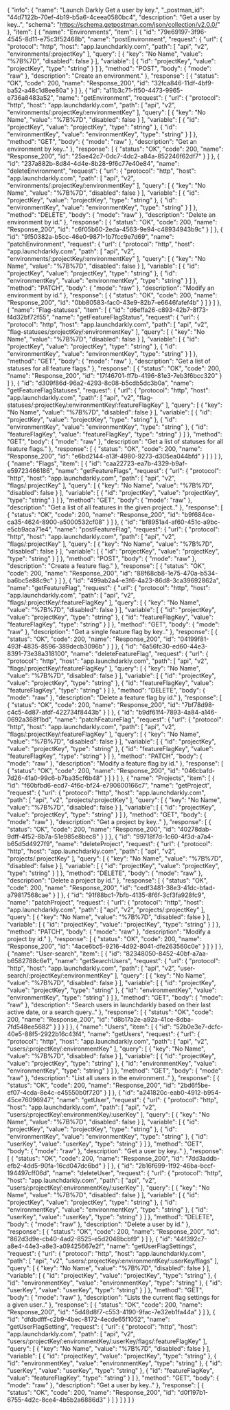 {
  "info": {
    "name": "Launch Darkly Get a user by key.",
    "_postman_id": "44d7122b-70ef-4b19-b5a6-4ceea0580bc4",
    "description": "Get a user by key..",
    "schema": "https://schema.getpostman.com/json/collection/v2.0.0/"
  },
  "item": [
    {
      "name": "Environments",
      "item": [
        {
          "id": "79e69197-3f96-4545-8d11-e75c3f52468b",
          "name": "postEnvironment",
          "request": {
            "url": {
              "protocol": "http",
              "host": "app.launchdarkly.com",
              "path": [
                "api",
                "v2",
                "environments/:projectKey"
              ],
              "query": [
                {
                  "key": "No Name",
                  "value": "%7B%7D",
                  "disabled": false
                }
              ],
              "variable": [
                {
                  "id": "projectKey",
                  "value": "projectKey",
                  "type": "string"
                }
              ]
            },
            "method": "POST",
            "body": {
              "mode": "raw"
            },
            "description": "Create an environment."
          },
          "response": [
            {
              "status": "OK",
              "code": 200,
              "name": "Response_200",
              "id": "32fca846-11df-4bf9-ba52-a48c1d8ee80a"
            }
          ]
        },
        {
          "id": "a11b3c71-ff50-4473-9965-e736a8483a52",
          "name": "getEnvironment",
          "request": {
            "url": {
              "protocol": "http",
              "host": "app.launchdarkly.com",
              "path": [
                "api",
                "v2",
                "environments/:projectKey/:environmentKey"
              ],
              "query": [
                {
                  "key": "No Name",
                  "value": "%7B%7D",
                  "disabled": false
                }
              ],
              "variable": [
                {
                  "id": "projectKey",
                  "value": "projectKey",
                  "type": "string"
                },
                {
                  "id": "environmentKey",
                  "value": "environmentKey",
                  "type": "string"
                }
              ]
            },
            "method": "GET",
            "body": {
              "mode": "raw"
            },
            "description": "Get an environment by key.."
          },
          "response": [
            {
              "status": "OK",
              "code": 200,
              "name": "Response_200",
              "id": "25ae42c7-0dc7-4dc2-a84a-852246f62df7"
            }
          ]
        },
        {
          "id": "237a882b-8d84-4d4e-8b28-9f6c77e40e84",
          "name": "deleteEnvironment",
          "request": {
            "url": {
              "protocol": "http",
              "host": "app.launchdarkly.com",
              "path": [
                "api",
                "v2",
                "environments/:projectKey/:environmentKey"
              ],
              "query": [
                {
                  "key": "No Name",
                  "value": "%7B%7D",
                  "disabled": false
                }
              ],
              "variable": [
                {
                  "id": "projectKey",
                  "value": "projectKey",
                  "type": "string"
                },
                {
                  "id": "environmentKey",
                  "value": "environmentKey",
                  "type": "string"
                }
              ]
            },
            "method": "DELETE",
            "body": {
              "mode": "raw"
            },
            "description": "Delete an environment by id."
          },
          "response": [
            {
              "status": "OK",
              "code": 200,
              "name": "Response_200",
              "id": "c6f05b60-2eda-4563-9e94-c48934943b9c"
            }
          ]
        },
        {
          "id": "9f50382a-b5cc-46e0-9871-1b7fcc9e7d69",
          "name": "patchEnvironment",
          "request": {
            "url": {
              "protocol": "http",
              "host": "app.launchdarkly.com",
              "path": [
                "api",
                "v2",
                "environments/:projectKey/:environmentKey"
              ],
              "query": [
                {
                  "key": "No Name",
                  "value": "%7B%7D",
                  "disabled": false
                }
              ],
              "variable": [
                {
                  "id": "projectKey",
                  "value": "projectKey",
                  "type": "string"
                },
                {
                  "id": "environmentKey",
                  "value": "environmentKey",
                  "type": "string"
                }
              ]
            },
            "method": "PATCH",
            "body": {
              "mode": "raw"
            },
            "description": "Modify an environment by id."
          },
          "response": [
            {
              "status": "OK",
              "code": 200,
              "name": "Response_200",
              "id": "0bb80583-fac0-43e9-82b7-e6646fafef4b"
            }
          ]
        }
      ]
    },
    {
      "name": "Flag-statuses",
      "item": [
        {
          "id": "d6effa26-c893-42b7-8f73-f4d32bf72f55",
          "name": "getFeatureFlagStatus",
          "request": {
            "url": {
              "protocol": "http",
              "host": "app.launchdarkly.com",
              "path": [
                "api",
                "v2",
                "flag-statuses/:projectKey/:environmentKey"
              ],
              "query": [
                {
                  "key": "No Name",
                  "value": "%7B%7D",
                  "disabled": false
                }
              ],
              "variable": [
                {
                  "id": "projectKey",
                  "value": "projectKey",
                  "type": "string"
                },
                {
                  "id": "environmentKey",
                  "value": "environmentKey",
                  "type": "string"
                }
              ]
            },
            "method": "GET",
            "body": {
              "mode": "raw"
            },
            "description": "Get a list of statuses for all feature flags."
          },
          "response": [
            {
              "status": "OK",
              "code": 200,
              "name": "Response_200",
              "id": "17f46701-ff7b-4196-81e3-7eb3f6bcc320"
            }
          ]
        },
        {
          "id": "d309f86d-96a2-4293-8c08-b5cdb5dc3b0a",
          "name": "getFeatureFlagStatuses",
          "request": {
            "url": {
              "protocol": "http",
              "host": "app.launchdarkly.com",
              "path": [
                "api",
                "v2",
                "flag-statuses/:projectKey/:environmentKey/:featureFlagKey"
              ],
              "query": [
                {
                  "key": "No Name",
                  "value": "%7B%7D",
                  "disabled": false
                }
              ],
              "variable": [
                {
                  "id": "projectKey",
                  "value": "projectKey",
                  "type": "string"
                },
                {
                  "id": "environmentKey",
                  "value": "environmentKey",
                  "type": "string"
                },
                {
                  "id": "featureFlagKey",
                  "value": "featureFlagKey",
                  "type": "string"
                }
              ]
            },
            "method": "GET",
            "body": {
              "mode": "raw"
            },
            "description": "Get a list of statuses for all feature flags."
          },
          "response": [
            {
              "status": "OK",
              "code": 200,
              "name": "Response_200",
              "id": "e6bd2144-a13f-4980-9273-d305ea044bfd"
            }
          ]
        }
      ]
    },
    {
      "name": "Flags",
      "item": [
        {
          "id": "caa22723-ea7b-4329-b9af-e59723466186",
          "name": "getFeatureFlags",
          "request": {
            "url": {
              "protocol": "http",
              "host": "app.launchdarkly.com",
              "path": [
                "api",
                "v2",
                "flags/:projectKey"
              ],
              "query": [
                {
                  "key": "No Name",
                  "value": "%7B%7D",
                  "disabled": false
                }
              ],
              "variable": [
                {
                  "id": "projectKey",
                  "value": "projectKey",
                  "type": "string"
                }
              ]
            },
            "method": "GET",
            "body": {
              "mode": "raw"
            },
            "description": "Get a list of all features in the given project.."
          },
          "response": [
            {
              "status": "OK",
              "code": 200,
              "name": "Response_200",
              "id": "b9f684ce-ca35-4624-8900-a5000532cf08"
            }
          ]
        },
        {
          "id": "bf8951a4-af60-451c-a9bc-e5cb9aca71e4",
          "name": "postFeatureFlag",
          "request": {
            "url": {
              "protocol": "http",
              "host": "app.launchdarkly.com",
              "path": [
                "api",
                "v2",
                "flags/:projectKey"
              ],
              "query": [
                {
                  "key": "No Name",
                  "value": "%7B%7D",
                  "disabled": false
                }
              ],
              "variable": [
                {
                  "id": "projectKey",
                  "value": "projectKey",
                  "type": "string"
                }
              ]
            },
            "method": "POST",
            "body": {
              "mode": "raw"
            },
            "description": "Create a feature flag."
          },
          "response": [
            {
              "status": "OK",
              "code": 200,
              "name": "Response_200",
              "id": "88f68cb8-1e75-470a-b534-ba6bc5e88c9c"
            }
          ]
        },
        {
          "id": "499ab2a4-e3f6-4a23-86d8-3ca39692862a",
          "name": "getFeatureFlag",
          "request": {
            "url": {
              "protocol": "http",
              "host": "app.launchdarkly.com",
              "path": [
                "api",
                "v2",
                "flags/:projectKey/:featureFlagKey"
              ],
              "query": [
                {
                  "key": "No Name",
                  "value": "%7B%7D",
                  "disabled": false
                }
              ],
              "variable": [
                {
                  "id": "projectKey",
                  "value": "projectKey",
                  "type": "string"
                },
                {
                  "id": "featureFlagKey",
                  "value": "featureFlagKey",
                  "type": "string"
                }
              ]
            },
            "method": "GET",
            "body": {
              "mode": "raw"
            },
            "description": "Get a single feature flag by key.."
          },
          "response": [
            {
              "status": "OK",
              "code": 200,
              "name": "Response_200",
              "id": "04199f81-493f-4835-8596-389decb3096b"
            }
          ]
        },
        {
          "id": "6a56fc30-ed60-44e3-8391-73e38a318100",
          "name": "deleteFeatureFlag",
          "request": {
            "url": {
              "protocol": "http",
              "host": "app.launchdarkly.com",
              "path": [
                "api",
                "v2",
                "flags/:projectKey/:featureFlagKey"
              ],
              "query": [
                {
                  "key": "No Name",
                  "value": "%7B%7D",
                  "disabled": false
                }
              ],
              "variable": [
                {
                  "id": "projectKey",
                  "value": "projectKey",
                  "type": "string"
                },
                {
                  "id": "featureFlagKey",
                  "value": "featureFlagKey",
                  "type": "string"
                }
              ]
            },
            "method": "DELETE",
            "body": {
              "mode": "raw"
            },
            "description": "Delete a feature flag by id."
          },
          "response": [
            {
              "status": "OK",
              "code": 200,
              "name": "Response_200",
              "id": "7bf78d98-c4c5-4d87-afdf-422734f8443b"
            }
          ]
        },
        {
          "id": "b9df61f4-7893-4a84-a146-0692a368f1bd",
          "name": "patchFeatureFlag",
          "request": {
            "url": {
              "protocol": "http",
              "host": "app.launchdarkly.com",
              "path": [
                "api",
                "v2",
                "flags/:projectKey/:featureFlagKey"
              ],
              "query": [
                {
                  "key": "No Name",
                  "value": "%7B%7D",
                  "disabled": false
                }
              ],
              "variable": [
                {
                  "id": "projectKey",
                  "value": "projectKey",
                  "type": "string"
                },
                {
                  "id": "featureFlagKey",
                  "value": "featureFlagKey",
                  "type": "string"
                }
              ]
            },
            "method": "PATCH",
            "body": {
              "mode": "raw"
            },
            "description": "Modify a feature flag by id."
          },
          "response": [
            {
              "status": "OK",
              "code": 200,
              "name": "Response_200",
              "id": "046cbafd-7d26-41a0-99c6-b7ba35cf6b48"
            }
          ]
        }
      ]
    },
    {
      "name": "Projects",
      "item": [
        {
          "id": "f60bfbd6-ecd7-4f6c-bf24-e790600166c7",
          "name": "getProject",
          "request": {
            "url": {
              "protocol": "http",
              "host": "app.launchdarkly.com",
              "path": [
                "api",
                "v2",
                "projects/:projectKey"
              ],
              "query": [
                {
                  "key": "No Name",
                  "value": "%7B%7D",
                  "disabled": false
                }
              ],
              "variable": [
                {
                  "id": "projectKey",
                  "value": "projectKey",
                  "type": "string"
                }
              ]
            },
            "method": "GET",
            "body": {
              "mode": "raw"
            },
            "description": "Get a project by key.."
          },
          "response": [
            {
              "status": "OK",
              "code": 200,
              "name": "Response_200",
              "id": "40278dab-9dff-4f52-8b7a-51e985e8bec8"
            }
          ]
        },
        {
          "id": "99718f7d-1c60-4f3d-a7a4-b65d5d4927f9",
          "name": "deleteProject",
          "request": {
            "url": {
              "protocol": "http",
              "host": "app.launchdarkly.com",
              "path": [
                "api",
                "v2",
                "projects/:projectKey"
              ],
              "query": [
                {
                  "key": "No Name",
                  "value": "%7B%7D",
                  "disabled": false
                }
              ],
              "variable": [
                {
                  "id": "projectKey",
                  "value": "projectKey",
                  "type": "string"
                }
              ]
            },
            "method": "DELETE",
            "body": {
              "mode": "raw"
            },
            "description": "Delete a project by id."
          },
          "response": [
            {
              "status": "OK",
              "code": 200,
              "name": "Response_200",
              "id": "cedf3481-38e3-41dc-bfad-a79817568cae"
            }
          ]
        },
        {
          "id": "91f88bc1-7bfb-4135-8f6f-3cf3fa928fc9",
          "name": "patchProject",
          "request": {
            "url": {
              "protocol": "http",
              "host": "app.launchdarkly.com",
              "path": [
                "api",
                "v2",
                "projects/:projectKey"
              ],
              "query": [
                {
                  "key": "No Name",
                  "value": "%7B%7D",
                  "disabled": false
                }
              ],
              "variable": [
                {
                  "id": "projectKey",
                  "value": "projectKey",
                  "type": "string"
                }
              ]
            },
            "method": "PATCH",
            "body": {
              "mode": "raw"
            },
            "description": "Modify a project by id."
          },
          "response": [
            {
              "status": "OK",
              "code": 200,
              "name": "Response_200",
              "id": "4ace6bc5-9216-4d92-8041-dfe263560c0e"
            }
          ]
        }
      ]
    },
    {
      "name": "User-search",
      "item": [
        {
          "id": "82348050-8452-40bf-a7aa-b6582788c6e1",
          "name": "getSearchUsers",
          "request": {
            "url": {
              "protocol": "http",
              "host": "app.launchdarkly.com",
              "path": [
                "api",
                "v2",
                "user-search/:projectKey/:environmentKey"
              ],
              "query": [
                {
                  "key": "No Name",
                  "value": "%7B%7D",
                  "disabled": false
                }
              ],
              "variable": [
                {
                  "id": "projectKey",
                  "value": "projectKey",
                  "type": "string"
                },
                {
                  "id": "environmentKey",
                  "value": "environmentKey",
                  "type": "string"
                }
              ]
            },
            "method": "GET",
            "body": {
              "mode": "raw"
            },
            "description": "Search users in launchdarkly based on their last active date, or a search query.."
          },
          "response": [
            {
              "status": "OK",
              "code": 200,
              "name": "Response_200",
              "id": "d8b17a2e-a92a-41ce-8dba-7fd548ee5682"
            }
          ]
        }
      ]
    },
    {
      "name": "Users",
      "item": [
        {
          "id": "52b0e3e7-dcfc-40e5-88f5-2922b16c43f4",
          "name": "getUsers",
          "request": {
            "url": {
              "protocol": "http",
              "host": "app.launchdarkly.com",
              "path": [
                "api",
                "v2",
                "users/:projectKey/:environmentKey"
              ],
              "query": [
                {
                  "key": "No Name",
                  "value": "%7B%7D",
                  "disabled": false
                }
              ],
              "variable": [
                {
                  "id": "projectKey",
                  "value": "projectKey",
                  "type": "string"
                },
                {
                  "id": "environmentKey",
                  "value": "environmentKey",
                  "type": "string"
                }
              ]
            },
            "method": "GET",
            "body": {
              "mode": "raw"
            },
            "description": "List all users in the environment.."
          },
          "response": [
            {
              "status": "OK",
              "code": 200,
              "name": "Response_200",
              "id": "2bd6f5be-ef07-4cda-8e4c-e45550b0f720"
            }
          ]
        },
        {
          "id": "a241820c-eab0-4912-b954-45ce76096947",
          "name": "getUser",
          "request": {
            "url": {
              "protocol": "http",
              "host": "app.launchdarkly.com",
              "path": [
                "api",
                "v2",
                "users/:projectKey/:environmentKey/:userKey"
              ],
              "query": [
                {
                  "key": "No Name",
                  "value": "%7B%7D",
                  "disabled": false
                }
              ],
              "variable": [
                {
                  "id": "projectKey",
                  "value": "projectKey",
                  "type": "string"
                },
                {
                  "id": "environmentKey",
                  "value": "environmentKey",
                  "type": "string"
                },
                {
                  "id": "userKey",
                  "value": "userKey",
                  "type": "string"
                }
              ]
            },
            "method": "GET",
            "body": {
              "mode": "raw"
            },
            "description": "Get a user by key.."
          },
          "response": [
            {
              "status": "OK",
              "code": 200,
              "name": "Response_200",
              "id": "7dd3addb-efb2-4dd5-90fa-16cd047dc6bd"
            }
          ]
        },
        {
          "id": "2b16f699-1f92-46ba-bccf-194497cff06d",
          "name": "deleteUser",
          "request": {
            "url": {
              "protocol": "http",
              "host": "app.launchdarkly.com",
              "path": [
                "api",
                "v2",
                "users/:projectKey/:environmentKey/:userKey"
              ],
              "query": [
                {
                  "key": "No Name",
                  "value": "%7B%7D",
                  "disabled": false
                }
              ],
              "variable": [
                {
                  "id": "projectKey",
                  "value": "projectKey",
                  "type": "string"
                },
                {
                  "id": "environmentKey",
                  "value": "environmentKey",
                  "type": "string"
                },
                {
                  "id": "userKey",
                  "value": "userKey",
                  "type": "string"
                }
              ]
            },
            "method": "DELETE",
            "body": {
              "mode": "raw"
            },
            "description": "Delete a user by id."
          },
          "response": [
            {
              "status": "OK",
              "code": 200,
              "name": "Response_200",
              "id": "862d3d9e-cb40-4ad2-8525-e5d2048bcbf9"
            }
          ]
        },
        {
          "id": "44f392c7-a8e4-44e3-a8e3-a09425667e2f",
          "name": "getUserFlagSettings",
          "request": {
            "url": {
              "protocol": "http",
              "host": "app.launchdarkly.com",
              "path": [
                "api",
                "v2",
                "users/:projectKey/:environmentKey/:userKey/flags"
              ],
              "query": [
                {
                  "key": "No Name",
                  "value": "%7B%7D",
                  "disabled": false
                }
              ],
              "variable": [
                {
                  "id": "projectKey",
                  "value": "projectKey",
                  "type": "string"
                },
                {
                  "id": "environmentKey",
                  "value": "environmentKey",
                  "type": "string"
                },
                {
                  "id": "userKey",
                  "value": "userKey",
                  "type": "string"
                }
              ]
            },
            "method": "GET",
            "body": {
              "mode": "raw"
            },
            "description": "Lists the current flag settings for a given user.."
          },
          "response": [
            {
              "status": "OK",
              "code": 200,
              "name": "Response_200",
              "id": "5d48d8f7-c553-4190-9fac-7e32eb1fa44a"
            }
          ]
        },
        {
          "id": "dfdbdfff-c2b9-4bec-8172-4ecde65f1052",
          "name": "getUserFlagSetting",
          "request": {
            "url": {
              "protocol": "http",
              "host": "app.launchdarkly.com",
              "path": [
                "api",
                "v2",
                "users/:projectKey/:environmentKey/:userKey/flags/:featureFlagKey"
              ],
              "query": [
                {
                  "key": "No Name",
                  "value": "%7B%7D",
                  "disabled": false
                }
              ],
              "variable": [
                {
                  "id": "projectKey",
                  "value": "projectKey",
                  "type": "string"
                },
                {
                  "id": "environmentKey",
                  "value": "environmentKey",
                  "type": "string"
                },
                {
                  "id": "userKey",
                  "value": "userKey",
                  "type": "string"
                },
                {
                  "id": "featureFlagKey",
                  "value": "featureFlagKey",
                  "type": "string"
                }
              ]
            },
            "method": "GET",
            "body": {
              "mode": "raw"
            },
            "description": "Get a user by key.."
          },
          "response": [
            {
              "status": "OK",
              "code": 200,
              "name": "Response_200",
              "id": "d0f197b1-6755-4d2c-8ce4-4b5b2a6886d3"
            }
          ]
        }
      ]
    }
  ]
}